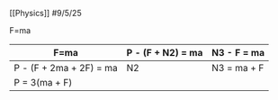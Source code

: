 [[Physics]]
#9/5/25 

F=ma

| F=ma                    | P - (F + N2) = ma | N3 - F = ma |
| ----------------------- | ----------------- | ----------- |
| P - (F + 2ma + 2F) = ma | N2                | N3 = ma + F |
| P = 3(ma + F)           |                   |             |
